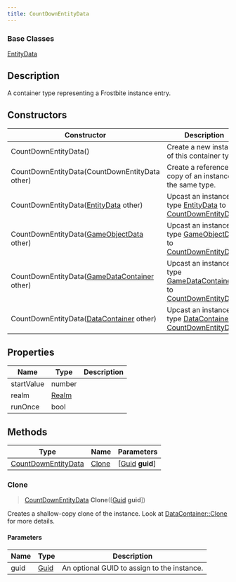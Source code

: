 ```yaml
---
title: CountDownEntityData
---
```

### Base Classes

[EntityData](EntityData)

## Description

A container type representing a Frostbite instance entry.

## Constructors

| Constructor                                                                    | Description                                                                                                                   |
| ------------------------------------------------------------------------------ | ----------------------------------------------------------------------------------------------------------------------------- |
| CountDownEntityData()                                                          | Create a new instance of this container type.                                                                                 |
| CountDownEntityData(CountDownEntityData other)                                 | Create a reference copy of an instance of the same type.                                                                      |
| CountDownEntityData([EntityData](EntityData) other)                            | Upcast an instance of type [EntityData](EntityData) to [CountDownEntityData](CountDownEntityData).                            |
| CountDownEntityData([GameObjectData](GameObjectData) other)                    | Upcast an instance of type [GameObjectData](GameObjectData) to [CountDownEntityData](CountDownEntityData).                    |
| CountDownEntityData([GameDataContainer](GameDataContainer) other)              | Upcast an instance of type [GameDataContainer](GameDataContainer) to [CountDownEntityData](CountDownEntityData).              |
| CountDownEntityData([DataContainer](/vext/ref/shared/class/datacontainer) other) | Upcast an instance of type [DataContainer](/vext/ref/shared/class/datacontainer) to [CountDownEntityData](CountDownEntityData). |

## Properties

| Name       | Type           | Description |
| ---------- | -------------- | ----------- |
| startValue | number         |             |
| realm      | [Realm](Realm) |             |
| runOnce    | bool           |             |

## Methods

| Type                                       | Name            | Parameters                                     |
| ------------------------------------------ | --------------- | ---------------------------------------------- |
| [CountDownEntityData](CountDownEntityData) | [Clone](#clone) | \[[Guid](/vext/ref/shared/class/guid) **guid**\] |

### Clone

> [CountDownEntityData](CountDownEntityData) **Clone**(\[[Guid](/vext/ref/shared/class/guid) **guid**\])

Creates a shallow-copy clone of the instance. Look at [DataContainer::Clone](/vext/ref/shared/class/datacontainer#clone) for more details.

#### Parameters

| Name | Type         | Description                                 |
| ---- | ------------ | ------------------------------------------- |
| guid | [Guid](Guid) | An optional GUID to assign to the instance. |
